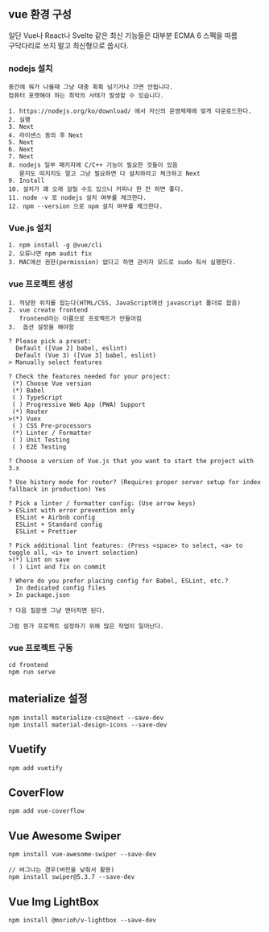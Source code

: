 ## vue 환경 구성

일단 Vue나 React나 Svelte 같은 최신 기능들은 대부분 ECMA 6 스펙을 따름  
구닥다리로 쓰지 말고 최신형으로 씁시다.  

### nodejs 설치

```make
중간에 뭐가 나올때 그냥 대충 휙휙 넘기거나 끄면 안됩니다.
컴퓨터 포맷해야 하는 최악의 사태가 발생할 수 있습니다.

1. https://nodejs.org/ko/download/ 에서 자신의 운영체제에 맞게 다운로드한다.
2. 실행
3. Next
4. 라이센스 동의 후 Next
5. Next
6. Next
7. Next
8. nodejs 일부 패키지에 C/C++ 기능이 필요한 것들이 있음
   묻지도 따지지도 말고 그냥 필요하면 다 설치하라고 체크하고 Next
9. Install
10. 설치가 꽤 오래 걸릴 수도 있으니 커피나 한 잔 하면 좋다.
11. node -v 로 nodejs 설치 여부를 체크한다.
12. npm --version 으로 npm 설치 여부를 체크한다.
```

### Vue.js 설치

```make
1. npm install -g @vue/cli
2. 오류나면 npm audit fix
3. MAC에선 권한(permission) 없다고 하면 관리자 모드로 sudo 줘서 실행한다.
```

### vue 프로젝트 생성

```make
1. 적당한 위치를 잡는다(HTML/CSS, JavaScript에선 javascript 폴더로 잡음)
2. vue create frontend
   frontend라는 이름으로 프로젝트가 만들어짐
3.  옵션 설정을 해야함

? Please pick a preset:
  Default ([Vue 2] babel, eslint)
  Default (Vue 3) ([Vue 3] babel, eslint)
> Manually select features

? Check the features needed for your project:
 (*) Choose Vue version
 (*) Babel
 ( ) TypeScript
 ( ) Progressive Web App (PWA) Support
 (*) Router
>(*) Vuex
 ( ) CSS Pre-processors
 (*) Linter / Formatter
 ( ) Unit Testing
 ( ) E2E Testing
 
? Choose a version of Vue.js that you want to start the project with 3.x

? Use history mode for router? (Requires proper server setup for index fallback in production) Yes

? Pick a linter / formatter config: (Use arrow keys)
> ESLint with error prevention only
  ESLint + Airbnb config
  ESLint + Standard config
  ESLint + Prettier
  
? Pick additional lint features: (Press <space> to select, <a> to toggle all, <i> to invert selection)
>(*) Lint on save
 ( ) Lint and fix on commit
 
? Where do you prefer placing config for Babel, ESLint, etc.?
  In dedicated config files
> In package.json

? 다음 질문엔 그냥 앤터치면 된다.

그럼 뭔가 프로젝트 설정하기 위해 많은 작업이 일어난다.
```

### vue 프로젝트 구동

```make
cd frontend
npm run serve
```

## materialize 설정

```make
npm install materialize-css@next --save-dev
npm install material-design-icons --save-dev
```

## Vuetify

```make
npm add vuetify
```

## CoverFlow

```make
npm add vue-coverflow
```

## Vue Awesome Swiper

```make
npm install vue-awesome-swiper --save-dev

// 버그나는 경우(버전을 낮춰서 활용)
npm install swiper@5.3.7 --save-dev
```

## Vue Img LightBox

```make
npm install @morioh/v-lightbox --save-dev
```
